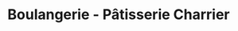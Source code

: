 ---
title: "Boulangerie - Pâtisserie Charrier"
url: /beaulieu-sous-la-roche/boulangerie-patisserie-charrier/
shop: Bäckerei
---